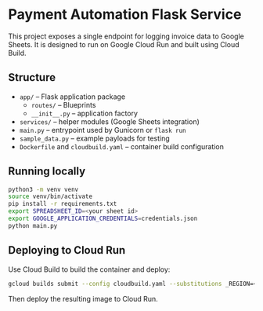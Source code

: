 # Payment Automation Flask Service

This project exposes a single endpoint for logging invoice data to Google Sheets. It is designed to run on Google Cloud Run and built using Cloud Build.

## Structure
- `app/` – Flask application package
  - `routes/` – Blueprints
  - `__init__.py` – application factory
- `services/` – helper modules (Google Sheets integration)
- `main.py` – entrypoint used by Gunicorn or `flask run`
- `sample_data.py` – example payloads for testing
- `Dockerfile` and `cloudbuild.yaml` – container build configuration

## Running locally
```bash
python3 -m venv venv
source venv/bin/activate
pip install -r requirements.txt
export SPREADSHEET_ID=<your sheet id>
export GOOGLE_APPLICATION_CREDENTIALS=credentials.json
python main.py
```

## Deploying to Cloud Run
Use Cloud Build to build the container and deploy:
```bash
gcloud builds submit --config cloudbuild.yaml --substitutions _REGION=<region>,_SERVICE=<service-name>
```
Then deploy the resulting image to Cloud Run.

